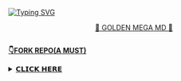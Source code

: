 [![Typing SVG](http://readme-typing-svg.herokuapp.com?font=Fira+Code&pause=1000&color=0004FF&random=false&width=435&lines=GOLDEN+MEGA+MD+BOT+%F0%9F%A6%8B)](https://git.io/typing-svg)

<p align="center"> 
<u>🎯 GOLDEN MEGA MD  🎯</u>
</p>

  <p align="center">
  <a href="#"><img src="http://readme-typing-svg.herokuapp.com?color=ff00ab&center=true&vCenter=true&multiline=false&lines=GOLDEN+MEGA+MD+WHATSAPP+BOT" alt="">
</p>


**👇FORK REPO(A MUST)**
<details>
<summary>𝗖𝗟𝗜𝗖𝗞 𝗛𝗘𝗥𝗘</summary>
  
- This is essential for you to obtain your own safe forked deployable repo especially heroku users.

<a href=
